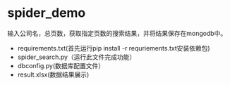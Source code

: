 # spider_demo
输入公司名，总页数，获取指定页数的搜索结果，并将结果保存在mongodb中。
+ requirements.txt(首先运行pip install -r requriements.txt安装依赖包)
+ spider_search.py（运行此文件完成功能）
+ dbconfig.py(数据库配置文件）
+ result.xlsx(数据结果展示)

